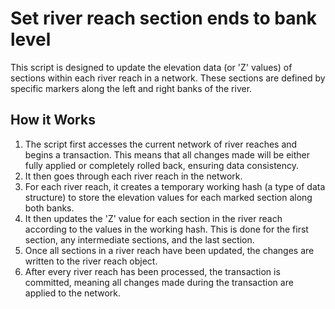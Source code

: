 # Set river reach section ends to bank level

This script is designed to update the elevation data (or 'Z' values) of sections within each river reach in a network. These sections are defined by specific markers along the left and right banks of the river.

## How it Works

1. The script first accesses the current network of river reaches and begins a transaction. This means that all changes made will be either fully applied or completely rolled back, ensuring data consistency.
2. It then goes through each river reach in the network.
3. For each river reach, it creates a temporary working hash (a type of data structure) to store the elevation values for each marked section along both banks.
4. It then updates the 'Z' value for each section in the river reach according to the values in the working hash. This is done for the first section, any intermediate sections, and the last section.
5. Once all sections in a river reach have been updated, the changes are written to the river reach object.
6. After every river reach has been processed, the transaction is committed, meaning all changes made during the transaction are applied to the network.